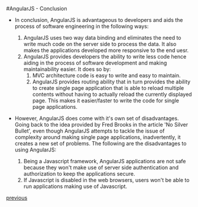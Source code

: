 #AngularJS - Conclusion
* In conclusion, AngularJS is advantageous to developers and aids the process of software engineering in the following ways:
  1. AngularJS uses two way data binding and eliminates the need to write much code on the server side to process the data. It also makes the applications developed more responsive to the end uesr.
  2. AngularJS provides developers the ability to write less code hence aiding in the process of software development and making maintainability easier. It does so by:
      1. MVC architecture code is easy to write and easy to maintain.
      2. AngularJS provides routing ability that in turn provides the ability to create single page application that is able to reload multiple contents without having to actually reload the currently displayed page. This makes it easier/faster to write the code for single page applications.

* However, AngularJS does come with it's own set of disadvantages. Going back to the idea provided by Fred Brooks in the article 'No Silver Bullet', even though AngularJS attempts to tackle the issue of complexity around making single page applications, inadvertently, it creates a new set of problems. The following are the disadvantages to using AngularJS:
  1. Being a Javascript framework, AngularJS applications are not safe because they won't make use of server side authentication and authorization to keep the applications secure.
  2. If Javascript is disabled in the web browsers, users won't be able to run applications making use of Javascript.

[previous](Slide16_PromiseExample.md)
